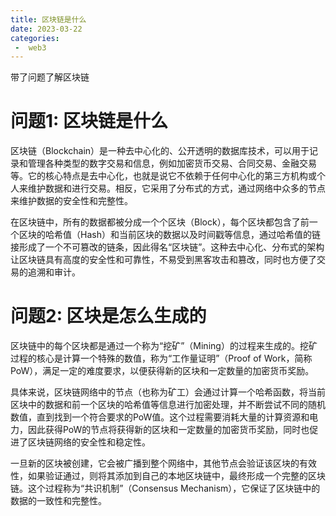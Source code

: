 ```yaml
---
title: 区块链是什么
date: 2023-03-22
categories:
 -  web3
---
```


带了问题了解区块链

# 问题1: 区块链是什么

区块链（Blockchain）是一种去中心化的、公开透明的数据库技术，可以用于记录和管理各种类型的数字交易和信息，例如加密货币交易、合同交易、金融交易等。它的核心特点是去中心化，也就是说它不依赖于任何中心化的第三方机构或个人来维护数据和进行交易。相反，它采用了分布式的方式，通过网络中众多的节点来维护数据的安全性和完整性。

在区块链中，所有的数据都被分成一个个区块（Block），每个区块都包含了前一个区块的哈希值（Hash）和当前区块的数据以及时间戳等信息，通过哈希值的链接形成了一个不可篡改的链条，因此得名“区块链”。这种去中心化、分布式的架构让区块链具有高度的安全性和可靠性，不易受到黑客攻击和篡改，同时也方便了交易的追溯和审计。

# 问题2: 区块是怎么生成的

区块链中的每个区块都是通过一个称为“挖矿”（Mining）的过程来生成的。挖矿过程的核心是计算一个特殊的数值，称为“工作量证明”（Proof of Work，简称PoW），满足一定的难度要求，以便获得新的区块和一定数量的加密货币奖励。

具体来说，区块链网络中的节点（也称为矿工）会通过计算一个哈希函数，将当前区块中的数据和前一个区块的哈希值等信息进行加密处理，并不断尝试不同的随机数值，直到找到一个符合要求的PoW值。这个过程需要消耗大量的计算资源和电力，因此获得PoW的节点将获得新的区块和一定数量的加密货币奖励，同时也促进了区块链网络的安全性和稳定性。

一旦新的区块被创建，它会被广播到整个网络中，其他节点会验证该区块的有效性，如果验证通过，则将其添加到自己的本地区块链中，最终形成一个完整的区块链。这个过程称为“共识机制”（Consensus Mechanism），它保证了区块链中的数据的一致性和完整性。

